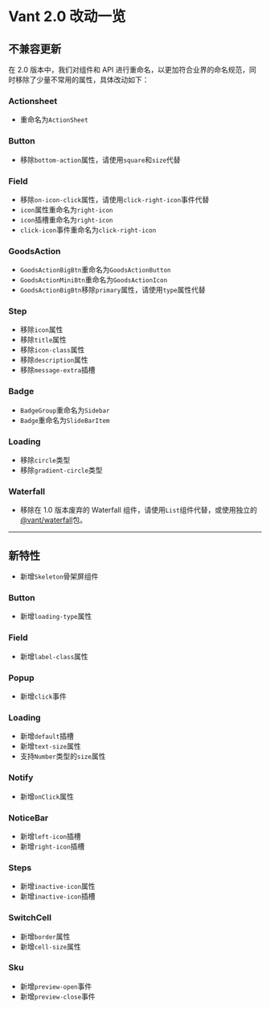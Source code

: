 # Vant 2.0 改动一览

## 不兼容更新

在 2.0 版本中，我们对组件和 API 进行重命名，以更加符合业界的命名规范，同时移除了少量不常用的属性，具体改动如下：

### Actionsheet

- 重命名为`ActionSheet`

### Button

- 移除`bottom-action`属性，请使用`square`和`size`代替

### Field

- 移除`on-icon-click`属性，请使用`click-right-icon`事件代替
- `icon`属性重命名为`right-icon`
- `icon`插槽重命名为`right-icon`
- `click-icon`事件重命名为`click-right-icon`

### GoodsAction

- `GoodsActionBigBtn`重命名为`GoodsActionButton`
- `GoodsActionMiniBtn`重命名为`GoodsActionIcon`
- `GoodsActionBigBtn`移除`primary`属性，请使用`type`属性代替

### Step

- 移除`icon`属性
- 移除`title`属性
- 移除`icon-class`属性
- 移除`description`属性
- 移除`message-extra`插槽

### Badge

- `BadgeGroup`重命名为`Sidebar`
- `Badge`重命名为`SlideBarItem`

### Loading

- 移除`circle`类型
- 移除`gradient-circle`类型

### Waterfall

- 移除在 1.0 版本废弃的 Waterfall 组件，请使用`List`组件代替，或使用独立的[@vant/waterfall](https://github.com/chenjiahan/vant-waterfall)包。

---

## 新特性

- 新增`Skeleton`骨架屏组件

### Button

- 新增`loading-type`属性

### Field

- 新增`label-class`属性

### Popup

- 新增`click`事件

### Loading

- 新增`default`插槽
- 新增`text-size`属性
- 支持`Number`类型的`size`属性

### Notify

- 新增`onClick`属性

### NoticeBar

- 新增`left-icon`插槽
- 新增`right-icon`插槽

### Steps

- 新增`inactive-icon`属性
- 新增`inactive-icon`插槽

### SwitchCell

- 新增`border`属性
- 新增`cell-size`属性

### Sku

- 新增`preview-open`事件
- 新增`preview-close`事件
